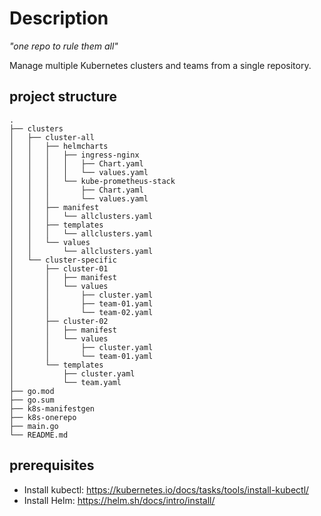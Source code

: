 # Description
*"one repo to rule them all"*

Manage multiple Kubernetes clusters and teams from a single repository.

## project structure
```shell
.
├── clusters
│   ├── cluster-all
│   │   ├── helmcharts
│   │   │   ├── ingress-nginx
│   │   │   │   ├── Chart.yaml
│   │   │   │   └── values.yaml
│   │   │   └── kube-prometheus-stack
│   │   │       ├── Chart.yaml
│   │   │       └── values.yaml
│   │   ├── manifest
│   │   │   └── allclusters.yaml
│   │   ├── templates
│   │   │   └── allclusters.yaml
│   │   └── values
│   │       └── allclusters.yaml
│   └── cluster-specific
│       ├── cluster-01
│       │   ├── manifest
│       │   └── values
│       │       ├── cluster.yaml
│       │       ├── team-01.yaml
│       │       └── team-02.yaml
│       ├── cluster-02
│       │   ├── manifest
│       │   └── values
│       │       ├── cluster.yaml
│       │       └── team-01.yaml
│       └── templates
│           ├── cluster.yaml
│           └── team.yaml
├── go.mod
├── go.sum
├── k8s-manifestgen
├── k8s-onerepo
├── main.go
└── README.md
```

## prerequisites
* Install kubectl: https://kubernetes.io/docs/tasks/tools/install-kubectl/
* Install Helm: https://helm.sh/docs/intro/install/


